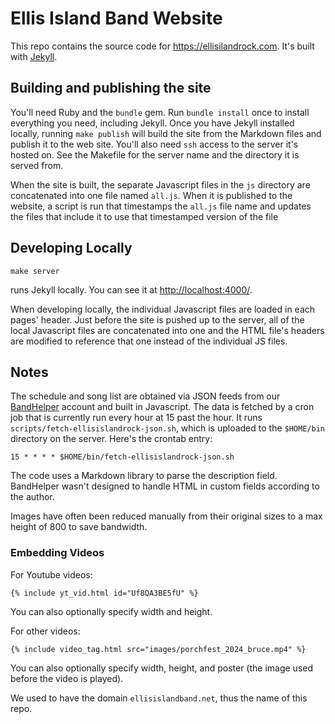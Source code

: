 # Ellis Island Band Website

This repo contains the source code for https://ellisilandrock.com. It's
built with [Jekyll](https://jekyllrb.com/).

## Building and publishing the site

You'll need Ruby and the `bundle` gem. Run `bundle install` once to install
everything you need, including Jekyll. Once you have Jekyll installed
locally, running `make publish` will build the site from the Markdown files
and publish it to the web site. You'll also need `ssh` access to the server
it's hosted on. See the Makefile for the server name and the directory it is
served from.

When the site is built, the separate Javascript files in the `js` directory
are concatenated into one file named `all.js`. When it is published to the
website, a script is run that timestamps the `all.js` file name and updates
the files that include it to use that timestamped version of the file

## Developing Locally

    make server

runs Jekyll locally. You can see it at
[http://localhost:4000/](http://localhost:4000/).

When developing locally, the individual Javascript files are loaded in each
pages' header. Just before the site is pushed up to the server, all of the
local Javascript files are concatenated into one and the HTML file's headers
are modified to reference that one instead of the individual JS files.

## Notes

The schedule and song list are obtained via JSON feeds from our
[BandHelper](https://www.bandhelper.com/) account and built in Javascript.
The data is fetched by a cron job that is currently run every hour at 15
past the hour. It runs `scripts/fetch-ellisislandrock-json.sh`, which is
uploaded to the `$HOME/bin` directory on the server. Here's the crontab
entry:

    15 * * * * $HOME/bin/fetch-ellisislandrock-json.sh

The code uses a Markdown library to parse the description field. BandHelper
wasn't designed to handle HTML in custom fields according to the author.

Images have often been reduced manually from their original sizes to a max
height of 800 to save bandwidth.

### Embedding Videos

For Youtube videos:

    {% include yt_vid.html id="Uf8QA3BE5fU" %}

You can also optionally specify width and height.

For other videos:

    {% include video_tag.html src="images/porchfest_2024_bruce.mp4" %}

You can also optionally specify width, height, and poster (the image used
before the video is played).

We used to have the domain `ellisislandband.net`, thus the name of this
repo.
